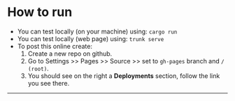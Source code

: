 # How to run

- You can test locally (on your machine) using: `cargo run`
- You can test locally (web page) using: `trunk serve`
- To post this online create:
  1. Create a new repo on github.
  2. Go to Settings >> Pages >> Source >> set to `gh-pages` branch and
     `/ (root)`.
  3. You should see on the right a **Deployments** section, follow the link you
     see there.

---
